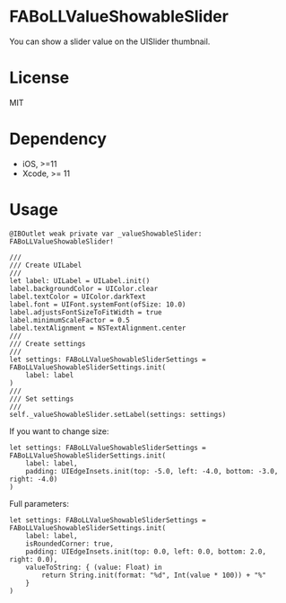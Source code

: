 # FABoLLValueShowableSlider

You can show a slider value on the UISlider thumbnail.

# License
MIT


# Dependency

- iOS, >=11
- Xcode, >= 11


# Usage

```
@IBOutlet weak private var _valueShowableSlider: FABoLLValueShowableSlider!
```

```
///
/// Create UILabel
///
let label: UILabel = UILabel.init()
label.backgroundColor = UIColor.clear
label.textColor = UIColor.darkText
label.font = UIFont.systemFont(ofSize: 10.0)
label.adjustsFontSizeToFitWidth = true
label.minimumScaleFactor = 0.5
label.textAlignment = NSTextAlignment.center
///
/// Create settings
///
let settings: FABoLLValueShowableSliderSettings = FABoLLValueShowableSliderSettings.init(
    label: label
)
///
/// Set settings
///
self._valueShowableSlider.setLabel(settings: settings)
```

If you want to change size: 

```
let settings: FABoLLValueShowableSliderSettings = FABoLLValueShowableSliderSettings.init(
    label: label,
    padding: UIEdgeInsets.init(top: -5.0, left: -4.0, bottom: -3.0, right: -4.0)
)
```

Full parameters:

```
let settings: FABoLLValueShowableSliderSettings = FABoLLValueShowableSliderSettings.init(
    label: label,
    isRoundedCorner: true,
    padding: UIEdgeInsets.init(top: 0.0, left: 0.0, bottom: 2.0, right: 0.0),
    valueToString: { (value: Float) in
        return String.init(format: "%d", Int(value * 100)) + "%"
    }
)
```
